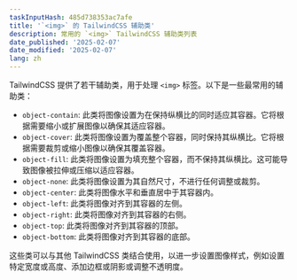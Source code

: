 ```yaml
---
taskInputHash: 485d738353ac7afe
title: '`<img>` 的 TailwindCSS 辅助类'
description: 常用的 `<img>` TailwindCSS 辅助类列表
date_published: '2025-02-07'
date_modified: '2025-02-07'
lang: zh
---
```

TailwindCSS 提供了若干辅助类，用于处理 `<img>` 标签。以下是一些最常用的辅助类：

- `object-contain`: 此类将图像设置为在保持纵横比的同时适应其容器。它将根据需要缩小或扩展图像以确保其适应容器。
- `object-cover`: 此类将图像设置为覆盖整个容器，同时保持其纵横比。它将根据需要裁剪或缩小图像以确保其覆盖容器。
- `object-fill`: 此类将图像设置为填充整个容器，而不保持其纵横比。这可能导致图像被拉伸或压缩以适应容器。
- `object-none`: 此类将图像设置为其自然尺寸，不进行任何调整或裁剪。
- `object-center`: 此类将图像水平和垂直居中于其容器内。
- `object-left`: 此类将图像对齐到其容器的左侧。
- `object-right`: 此类将图像对齐到其容器的右侧。
- `object-top`: 此类将图像对齐到其容器的顶部。
- `object-bottom`: 此类将图像对齐到其容器的底部。

这些类可以与其他 TailwindCSS 类结合使用，以进一步设置图像样式，例如设置特定宽度或高度、添加边框或阴影或调整不透明度。
